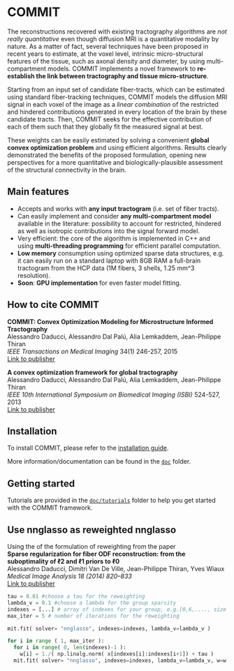 # COMMIT

The reconstructions recovered with existing tractography algorithms are *not really quantitative* even though diffusion MRI is a quantitative modality by nature. As a matter of fact, several techniques have been proposed in recent years to estimate, at the voxel level, intrinsic micro-structural features of the tissue, such as axonal density and diameter, by using multi-compartment models. COMMIT implements a novel framework to **re-establish the link between tractography and tissue micro-structure**.

Starting from an input set of candidate fiber-tracts, which can be estimated using standard fiber-tracking techniques, COMMIT models the diffusion MRI signal in each voxel of the image as a *linear combination* of the restricted and hindered contributions generated in every location of the brain by these candidate tracts. Then, COMMIT seeks for the effective contribution of each of them such that they globally fit the measured signal at best.

These weights can be easily estimated by solving a convenient **global convex optimization problem** and using efficient algorithms. Results clearly demonstrated the benefits of the proposed formulation, opening new perspectives for a more quantitative and biologically-plausible assessment of the structural connectivity in the brain.


## Main features

- Accepts and works with **any input tractogram** (i.e. set of fiber tracts).
- Can easily implement and consider **any multi-compartment model** available in the literature: possibility to account for restricted, hindered as well as isotropic contributions into the signal forward model.
- Very efficient: the core of the algorithm is implemented in C++ and using **multi-threading programming** for efficient parallel computation.
- **Low memory** consumption using optimized sparse data structures, e.g. it can easily run on a standard laptop with 8GB RAM a full-brain tractogram from the HCP data (1M fibers, 3 shells, 1.25 mm^3 resolution).
- **Soon**: **GPU implementation** for even faster model fitting.

## How to cite COMMIT

**COMMIT: Convex Optimization Modeling for Microstructure Informed Tractography**  
Alessandro Daducci, Alessandro Dal Palú, Alia Lemkaddem, Jean-Philippe Thiran  
*IEEE Transactions on Medical Imaging* 34(1) 246-257, 2015  
[Link to publisher](http://ieeexplore.ieee.org/xpl/articleDetails.jsp?arnumber=6884830)

**A convex optimization framework for global tractography**  
Alessandro Daducci, Alessandro Dal Palú, Alia Lemkaddem, Jean-Philippe Thiran  
*IEEE 10th International Symposium on Biomedical Imaging (ISBI)* 524-527, 2013  
[Link to publisher](http://ieeexplore.ieee.org/xpl/articleDetails.jsp?arnumber=6556527)

## Installation
To install COMMIT, please refer to the [installation guide](doc/install.md).

More information/documentation can be found in the [`doc`](doc/) folder.

## Getting started

Tutorials are provided in the [`doc/tutorials`](doc/tutorials/) folder to help you get started with the COMMIT framework.

## Use nnglasso as reweighted nnglasso
Using the of the formulation of reweighting from the paper  
**Sparse regularization for fiber ODF reconstruction: from the suboptimality of ℓ2 and ℓ1 priors to ℓ0**  
Alessandro Daducci, Dimitri Van De Ville, Jean-Philippe Thiran, Yves Wiaux  
*Medical Image Analysis 18 (2014) 820–833*  
[Link to publisher](http://www.sciencedirect.com/science/article/pii/S1361841514000243)  


```python
tau = 0.01 #choose a tau for the reweighting
lambda_v = 0.1 #choose a lambda for the group sparsity
indexes = [...] # array of indexes for your group, e.g.[0,6,...., size of the x]
max_iter = 5 # number of iterations for the reweighting

mit.fit( solver= "nnglasso", indexes=indexes, lambda_v=lambda_v )

for i in range ( 1, max_iter ):
  for i in range( 0, len(indexes)-1 ):
    w[i] = 1./( np.linalg.norm( x[indexes[i]:indexes[i+1]) + tau )
  mit.fit( solver= "nnglasso", indexes=indexes, lambda_v=lambda_v, w=w )

```
